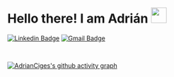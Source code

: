 # Hello there! I am Adrián <img src="https://github.com/TheDudeThatCode/TheDudeThatCode/blob/master/Assets/Hi.gif" width="35" />
[![Linkedin Badge](https://img.shields.io/badge/-LinkedIn-blue?style=flat-square&logo=Linkedin&logoColor=white&link=https://www.linkedin.com/in/adrian-castells-ciges/)](https://www.linkedin.com/in/adrian-castells-ciges/)
[![Gmail Badge](https://img.shields.io/badge/-adrian.c.ciges@gmail.com-c14438?style=flat-square&logo=Gmail&logoColor=white&link=mailto:antlopal3rd@gmail.com)](mailto:adrian.c.ciges@gmail.com)

<br>

[![AdrianCiges's github activity graph](https://activity-graph.herokuapp.com/graph?username=AdrianCiges&bg_color=000&color=fff&line=00E676&point=fff&hide_border=true)](https://github.com/adrianciges/)

